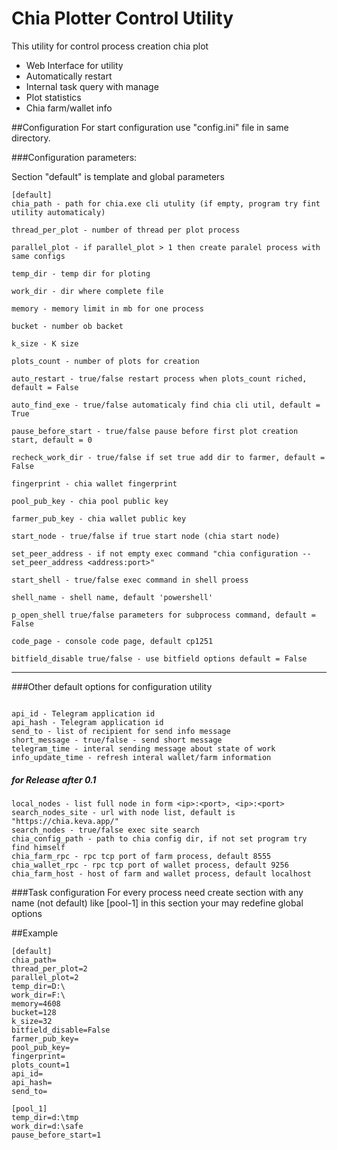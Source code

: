 # Chia Plotter Control Utility

This utility for control process creation chia plot 

* Web Interface for utility
* Automatically restart
* Internal task query with manage
* Plot statistics
* Chia farm/wallet info



##Configuration
For start configuration use "config.ini" file in same directory.

###Configuration parameters:

Section "default" is template and global parameters

```
[default]
chia_path - path for chia.exe cli utulity (if empty, program try fint utility automaticaly)

thread_per_plot - number of thread per plot process

parallel_plot - if parallel_plot > 1 then create paralel process with same configs

temp_dir - temp dir for ploting

work_dir - dir where complete file 

memory - memory limit in mb for one process

bucket - number ob backet

k_size - K size

plots_count - number of plots for creation

auto_restart - true/false restart process when plots_count riched, default = False 

auto_find_exe - true/false automaticaly find chia cli util, default = True 

pause_before_start - true/false pause before first plot creation start, default = 0 

recheck_work_dir - true/false if set true add dir to farmer, default = False 

fingerprint - chia wallet fingerprint

pool_pub_key - chia pool public key

farmer_pub_key - chia wallet public key

start_node - true/false if true start node (chia start node)

set_peer_address - if not empty exec command "chia configuration --set_peer_address <address:port>"

start_shell - true/false exec command in shell proess

shell_name - shell name, default 'powershell'

p_open_shell true/false parameters for subprocess command, default = False 

code_page - console code page, default cp1251

bitfield_disable true/false - use bitfield options default = False

```
--------------------------------------
###Other default options for configuration utility

```

api_id - Telegram application id 
api_hash - Telegram application id
send_to - list of recipient for send info message
short_message - true/false - send short message
telegram_time - interal sending message about state of work
info_update_time - refresh interal wallet/farm information 
```

##### for Release after 0.1
```
local_nodes - list full node in form <ip>:<port>, <ip>:<port>    
search_nodes_site - url with node list, default is "https://chia.keva.app/"
search_nodes - true/false exec site search 
chia_config_path - path to chia config dir, if not set program try find himself 
chia_farm_rpc - rpc tcp port of farm process, default 8555
chia_wallet_rpc - rpc tcp port of wallet process, default 9256
chia_farm_host - host of farm and wallet process, default localhost
```

###Task configuration
For every process need create section with any name (not default)
like [pool-1]
in this section your may redefine global options


##Example
```
[default]
chia_path=
thread_per_plot=2
parallel_plot=2
temp_dir=D:\
work_dir=F:\
memory=4608
bucket=128
k_size=32
bitfield_disable=False
farmer_pub_key=
pool_pub_key=
fingerprint=
plots_count=1
api_id=
api_hash=
send_to=

[pool_1]
temp_dir=d:\tmp
work_dir=d:\safe
pause_before_start=1

```